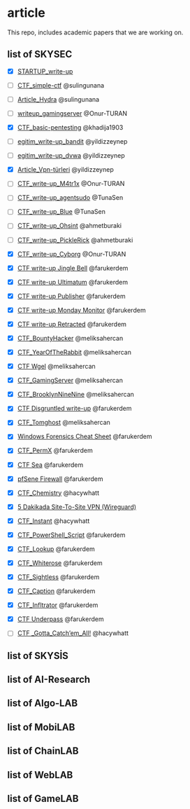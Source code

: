 # article

This repo, includes academic papers that we are working on.


## list of SKYSEC

- [X] [STARTUP_write-up](https://github.com/skylab-kulubu/article/tree/main/SKYSEC/CTF_write-up_Startup)
- [ ] [CTF_simple-ctf](https://github.com/skylab-kulubu/article/tree/main/SKYSEC/writeup_simple-ctf) @sulingunana
- [ ] [Article_Hydra](https://github.com/skylab-kulubu/article/tree/main/SKYSEC/article_hydra) @sulingunana
- [ ] [writeup_gamingserver](https://github.com/skylab-kulubu/article/tree/main/SKYSEC/writeup_gamingserver) @Onur-TURAN
- [x] [CTF_basic-pentesting](https://github.com/skylab-kulubu/article/tree/main/SKYSEC/writeup_basic-pentesting) @khadija1903
- [ ] [egitim_write-up_bandit](https://github.com/skylab-kulubu/article/tree/main/SKYSEC/writeup_bandit) @yildizzeynep 
- [ ] [egitim_write-up_dvwa](https://github.com/skylab-kulubu/article/tree/main/SKYSEC/writeup_dvwa) @yildizzeynep 
- [x] [Article_Vpn-türleri](https://github.com/skylab-kulubu/article/tree/main/SKYSEC/article_vpn-turleri) @yildizzeynep 
- [ ] [CTF_write-up_M4tr1x](https://github.com/skylab-kulubu/article/tree/main/SKYSEC/writeup_M4TR1X) @Onur-TURAN
- [ ] [CTF_write-up_agentsudo](https://github.com/skylab-kulubu/article/tree/main/SKYSEC/writeup_agentsudo) @TunaSen 
- [ ] [CTF_write-up_Blue](https://github.com/skylab-kulubu/article/tree/main/SKYSEC/writeup_Blue) @TunaSen 
- [ ] [CTF_write-up_Ohsint](https://github.com/skylab-kulubu/article/tree/main/SKYSEC/writeup_ohsint) @ahmetburaki
- [ ] [CTF_write-up_PickleRick](https://github.com/skylab-kulubu/article/tree/main/SKYSEC/picklerick) @ahmetburaki
- [x] [CTF_write-up_Cyborg](https://github.com/skylab-kulubu/article/tree/main/SKYSEC/writeup_cyborg) @Onur-TURAN
- [X] [CTF write-up Jingle Bell](https://medium.com/@farukomererdem2003/hackthebox-sherlock-jingle-bell-15fb7f7f83f6) @farukerdem
- [X] [CTF write-up Ultimatum](https://medium.com/@farukomererdem2003/hackthebox-sherlock-ultimatum-012a72931163) @farukerdem
- [X] [CTF write-up Publisher](https://medium.com/@farukomererdem2003/tryhackme-publisher-writeup-ffc0b0fa0112) @farukerdem
- [X] [CTF write-up Monday Monitor](https://github.com/skylab-kulubu/article/tree/main/SKYSEC/CTF_Monday_Monitor) @farukerdem
- [X] [CTF write-up Retracted](https://github.com/skylab-kulubu/article/tree/main/SKYSEC/CTF_Retracted) @farukerdem
- [X] [CTF_BountyHacker](https://github.com/skylab-kulubu/article/blob/main/SKYSEC/CTF_BountyHacker/BountyHacker.md) @meliksahercan
- [X] [CTF_YearOfTheRabbit](https://rocinante7.medium.com/year-of-the-rabbit-tryhackme-writeup-5075b9076504) @meliksahercan
- [X] [CTF Wgel](https://rocinante7.medium.com/wgel-ctf-tryhackme-walkthrough-427fbe963566) @meliksahercan
- [X] [CTF_GamingServer](https://rocinante7.medium.com/tryhackme-gamingserver-writeup-2d11c494838f) @meliksahercan
- [X] [CTF_BrooklynNineNine](https://medium.com/@rocinante7/tryhackme-brooklyn-nine-nine-writeup-defab1193932) @meliksahercan
- [X] [CTF Disgruntled write-up](https://github.com/skylab-kulubu/article/tree/main/SKYSEC/CTF_Disgruntled) @farukerdem
- [X] [CTF_Tomghost](https://rocinante7.medium.com/tryhackme-tomghost-writeup-686e345963d1) @meliksahercan
- [X] [Windows Forensics Cheat Sheet](https://github.com/skylab-kulubu/article/tree/main/SKYSEC/article_Windows_Forensics_Cheatsheet) @farukerdem
- [X] [CTF_PermX](https://github.com/skylab-kulubu/article/tree/main/SKYSEC/CTF_PermX) @farukerdem
- [X] [CTF Sea](https://github.com/skylab-kulubu/article/tree/main/SKYSEC/CTF_Sea) @farukerdem
- [X] [pfSene Firewall](https://github.com/skylab-kulubu/article/tree/main/SKYSEC/article_pfSenseFirewall/pfSense.pdf) @farukerdem
- [X] [CTF_Chemistry](https://github.com/skylab-kulubu/article/tree/main/SKYSEC/CTF_Chemistry) @hacywhatt
- [X] [5 Dakikada Site-To-Site VPN (Wireguard)](SKYSEC/article_Wireguard_site-to-site_VPN)
- [X] [CTF_Instant](https://github.com/skylab-kulubu/article/tree/main/SKYSEC/CTF_Instant) @hacywhatt
- [X] [CTF_PowerShell_Script](https://faruk3rdem.medium.com/lets-defend-powershell-script-51a857d26839) @farukerdem
- [X] [CTF_Lookup](https://faruk3rdem.medium.com/tryhackme-lookup-dc89d5b4cce5) @farukerdem
- [X] [CTF_Whiterose](SKYSEC/CTF_Whiterose/README.md) @farukerdem
- [X] [CTF_Sightless](SKYSEC/CTF_Sightless/README.md) @farukerdem
- [X] [CTF_Caption](SKYSEC/CTF_Caption/README.md) @farukerdem
- [X] [CTF_Infltrator](SKYSEC/CTF_Infltrator/README.md) @farukerdem
- [X] [CTF Underpass](https://skysec.yildizskylab.com/CTF-Write-Ups/underpass) @farukerdem
- [ ] [CTF _Gotta_Catch’em_All!](https://medium.com/@e-ukiyo/tryhackme-gotta-catchem-all-write-up-91a124820d65) @hacywhatt
  


## list of SKYSİS



## list of AI-Research


## list of Algo-LAB


## list of MobiLAB


## list of ChainLAB


## list of WebLAB

## list of GameLAB
